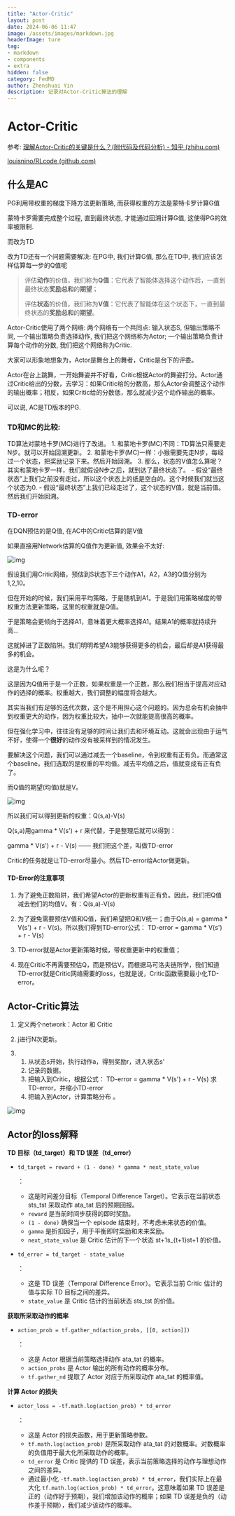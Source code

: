 ```yaml
---
title: "Actor-Critic"
layout: post
date: 2024-06-06 11:47
image: /assets/images/markdown.jpg
headerImage: ture
tag:
- markdown
- components
- extra
hidden: false
category: FedMD
author: Zhenshuai Yin
description: 记录对Actor-Critic算法的理解
---
```


# Actor-Critic

参考: [理解Actor-Critic的关键是什么？(附代码及代码分析) - 知乎 (zhihu.com)](https://zhuanlan.zhihu.com/p/110998399)

[louisnino/RLcode (github.com)](https://github.com/louisnino/RLcode?tab=readme-ov-file)

## 什么是AC

PG利用带权重的梯度下降方法更新策略, 而获得权重的方法是蒙特卡罗计算G值

蒙特卡罗需要完成整个过程, 直到最终状态, 才能通过回溯计算G值, 这使得PG的效率被限制.

而改为TD

改为TD还有一个问题需要解决: 在PG中, 我们计算G值, 那么在TD中, 我们应该怎样估算每一步的Q值呢

> 评估**动作**的价值，我们称为**Q值**：它代表了智能体选择这个动作后，一直到最终状态**奖励总和**的**期望**； 
>
> 评估**状态**的价值，我们称为**V值**：它代表了智能体在这个状态下，一直到最终状态的**奖励总和**的**期望**。



Actor-Critic使用了两个网络: 两个网络有一个共同点: 输入状态S, 但输出策略不同, 一个输出策略负责选择动作, 我们把这个网络称为Actor; 一个输出策略负责计算每个动作的分数, 我们把这个网络称为Critic.

大家可以形象地想象为，Actor是舞台上的舞者，Critic是台下的评委。

Actor在台上跳舞，一开始舞姿并不好看，Critic根据Actor的舞姿打分。Actor通过Critic给出的分数，去学习：如果Critic给的分数高，那么Actor会调整这个动作的输出概率；相反，如果Critic给的分数低，那么就减少这个动作输出的概率。

可以说, AC是TD版本的PG.

### TD和MC的比较:

TD算法对蒙地卡罗(MC)进行了改进。 1. 和蒙地卡罗(MC)不同：TD算法只需要走N步。就可以开始回溯更新。 2. 和蒙地卡罗(MC)一样：小猴需要先走N步，每经过一个状态，把奖励记录下来。然后开始回溯。 3. 那么，状态的V值怎么算呢？其实和蒙地卡罗一样，我们就假设N步之后，就到达了最终状态了。 - 假设“最终状态”上我们之前没有走过，所以这个状态上的纸是空白的。这个时候我们就当这个状态为0. - 假设“最终状态”上我们已经走过了，这个状态的V值，就是当前值。然后我们开始回溯。

### TD-error

在DQN预估的是Q值, 在AC中的Critic估算的是V值

如果直接用Network估算的Q值作为更新值, 效果会不太好:

![img](https://tuchuang-yzs.oss-cn-beijing.aliyuncs.com/v2-9bc653d87818a7919abebf049b15dab0_1440w.webp)

假设我们用Critic网络，预估到S状态下三个动作A1，A2，A3的Q值分别为1,2,10。

但在开始的时候，我们采用平均策略，于是随机到A1。于是我们用策略梯度的带权重方法更新策略，这里的权重就是Q值。

于是策略会更倾向于选择A1，意味着更大概率选择A1。结果A1的概率就持续升高...

这就掉进了正数陷阱。我们明明希望A3能够获得更多的机会，最后却是A1获得最多的机会。

这是为什么呢？

这是因为Q值用于是一个正数，如果权重是一个正数，那么我们相当于提高对应动作的选择的概率。权重越大，我们调整的幅度将会越大。

其实当我们有足够的迭代次数，这个是不用担心这个问题的。因为总会有机会抽中到权重更大的动作，因为权重比较大，抽中一次就能提高很高的概率。

但在强化学习中，往往没有足够的时间让我们去和环境互动。这就会出现由于运气不好，使得一个**很好**的动作没有被采样到的情况发生。

要解决这个问题，我们可以通过减去一个baseline，令到权重有正有负。而通常这个baseline，我们选取的是权重的平均值。减去平均值之后，值就变成有正有负了。

而Q值的期望(均值)就是V。

![img](https://tuchuang-yzs.oss-cn-beijing.aliyuncs.com/v2-bb84b957eee9fcd821a78e5631d5ac57_1440w.webp)

所以我们可以得到更新的权重：Q(s,a)-V(s)

Q(s,a)用gamma * V(s') + r 来代替，于是整理后就可以得到：

gamma * V(s') + r - V(s) —— 我们把这个差，叫做TD-error

Critic的任务就是让TD-error尽量小。然后TD-error给Actor做更新。

#### TD-Error的注意事项

1. 为了避免正数陷阱，我们希望Actor的更新权重有正有负。因此，我们把Q值减去他们的均值V。有：Q(s,a)-V(s)

2. 为了避免需要预估V值和Q值，我们希望把Q和V统一；由于Q(s,a) = gamma * V(s') + r - V(s)。所以我们得到TD-error公式： TD-error = gamma * V(s') + r - V(s)

3. TD-error就是Actor更新策略时候，带权重更新中的权重值；

4. 现在Critic不再需要预估Q，而是预估V。而根据马可洛夫链所学，我们知道TD-error就是Critic网络需要的loss，也就是说，Critic函数需要最小化TD-error。

## Actor-Critic算法

1. 定义两个network：Actor 和 Critic

2. j进行N次更新。

3. 1. 从状态s开始，执行动作a，得到奖励r，进入状态s'
   2. 记录的数据。
   3. 把输入到Critic，根据公式： TD-error = gamma * V(s') + r - V(s) 求 TD-error，并缩小TD-error
   4. 把输入到Actor，计算策略分布 。

![img](https://tuchuang-yzs.oss-cn-beijing.aliyuncs.com/v2-06c9787f9cd9a71d92ce0bbeb871af60_r.jpg)

## Actor的loss解释

**TD 目标（td_target）和 TD 误差（td_error）**

- ```
  td_target = reward + (1 - done) * gamma * next_state_value
  ```

  ：

  - 这是时间差分目标（Temporal Difference Target）。它表示在当前状态 sts_tst 采取动作 ata_tat 后的预期回报。
  - `reward` 是当前时间步获得的即时奖励。
  - `(1 - done)` 确保当一个 episode 结束时，不考虑未来状态的价值。
  - `gamma` 是折扣因子，用于平衡即时奖励和未来奖励。
  - `next_state_value` 是 Critic 估计的下一个状态 st+1s_{t+1}st+1 的价值。

- ```
  td_error = td_target - state_value
  ```

  ：

  - 这是 TD 误差（Temporal Difference Error）。它表示当前 Critic 估计的值与实际 TD 目标之间的差异。
  - `state_value` 是 Critic 估计的当前状态 sts_tst 的价值。

**获取所采取动作的概率**

- ```
  action_prob = tf.gather_nd(action_probs, [[0, action]])
  ```

  ：

  - 这是 Actor 根据当前策略选择动作 ata_tat 的概率。
  - `action_probs` 是 Actor 输出的所有动作的概率分布。
  - `tf.gather_nd` 提取了 Actor 对应于所采取动作 ata_tat 的概率值。

**计算 Actor 的损失**

- ```
  actor_loss = -tf.math.log(action_prob) * td_error
  ```

  ：

  - 这是 Actor 的损失函数，用于更新策略参数。
  - `tf.math.log(action_prob)` 是所采取动作 ata_tat 的对数概率。对数概率的负值用于最大化所采取动作的概率。
  - `td_error` 是 Critic 提供的 TD 误差，表示当前策略选择的动作与理想动作之间的差异。
  - 通过最小化 `-tf.math.log(action_prob) * td_error`，我们实际上在最大化 `tf.math.log(action_prob) * td_error`。这意味着如果 TD 误差是正的（动作好于预期），我们增加该动作的概率；如果 TD 误差是负的（动作差于预期），我们减少该动作的概率。













